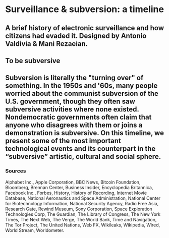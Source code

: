 <h1>Surveillance & subversion: a timeline<h2>
<p>A brief history of electronic surveillance and how citizens had evaded it. Designed by Antonio Valdivia & Mani Rezaeian.<p>

<h2>To be subversive<h2>
<p>Subversion is literally the "turning over" of something. In the 1950s and '60s, many people worried about the communist subversion of the U.S. government, though they often saw subversive activities where none existed. Nondemocratic governments often claim that anyone who disagrees with them or joins a demonstration is subversive. On this timeline, we present some of the most important technological events and its counterpart in the “subversive” artistic, cultural and social sphere.</p>

<h3>Sources</h3>
<p>Alphabet Inc., Apple Corporation, BBC News, Bitcoin Foundation, Bloomberg, Brennan Center, Business Insider, Encyclopedia Britannica, Facebook Inc., Forbes, History, History of Recording, Internet Movie Database, National Aeronautics and Space Administration, National Center for Biotechnology Information, National Security Agency, Radio Free Asia, Research Gate, Rewind Museum, Sony Corporation, Space Exploration Technologies Corp, The Guardian, The Library of Congress, The New York Times, The Next Web, The Verge, The World Bank, Time and Navigation, The Tor Project, The United Nations, Web FX, Wikileaks, Wikipedia, Wired, World Stream, Worldometer.</p>
